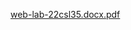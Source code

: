 
[web-lab-22csl35.docx.pdf](https://github.com/user-attachments/files/17814148/web-lab-22csl35.docx.pdf)
